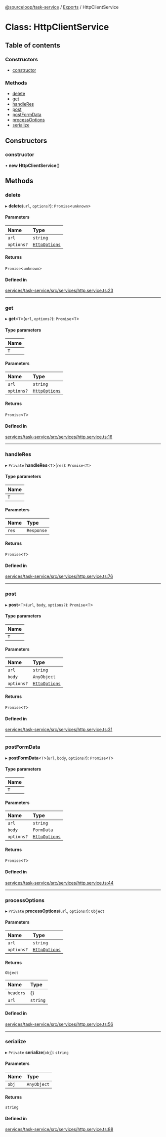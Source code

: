[@sourceloop/task-service](../README.md) / [Exports](../modules.md) / HttpClientService

# Class: HttpClientService

## Table of contents

### Constructors

- [constructor](HttpClientService.md#constructor)

### Methods

- [delete](HttpClientService.md#delete)
- [get](HttpClientService.md#get)
- [handleRes](HttpClientService.md#handleres)
- [post](HttpClientService.md#post)
- [postFormData](HttpClientService.md#postformdata)
- [processOptions](HttpClientService.md#processoptions)
- [serialize](HttpClientService.md#serialize)

## Constructors

### constructor

• **new HttpClientService**()

## Methods

### delete

▸ **delete**(`url`, `options?`): `Promise`<`unknown`\>

#### Parameters

| Name | Type |
| :------ | :------ |
| `url` | `string` |
| `options?` | [`HttpOptions`](../modules.md#httpoptions) |

#### Returns

`Promise`<`unknown`\>

#### Defined in

[services/task-service/src/services/http.service.ts:23](https://github.com/sourcefuse/loopback4-microservice-catalog/blob/93a7f917/services/task-service/src/services/http.service.ts#L23)

___

### get

▸ **get**<`T`\>(`url`, `options?`): `Promise`<`T`\>

#### Type parameters

| Name |
| :------ |
| `T` |

#### Parameters

| Name | Type |
| :------ | :------ |
| `url` | `string` |
| `options?` | [`HttpOptions`](../modules.md#httpoptions) |

#### Returns

`Promise`<`T`\>

#### Defined in

[services/task-service/src/services/http.service.ts:16](https://github.com/sourcefuse/loopback4-microservice-catalog/blob/93a7f917/services/task-service/src/services/http.service.ts#L16)

___

### handleRes

▸ `Private` **handleRes**<`T`\>(`res`): `Promise`<`T`\>

#### Type parameters

| Name |
| :------ |
| `T` |

#### Parameters

| Name | Type |
| :------ | :------ |
| `res` | `Response` |

#### Returns

`Promise`<`T`\>

#### Defined in

[services/task-service/src/services/http.service.ts:76](https://github.com/sourcefuse/loopback4-microservice-catalog/blob/93a7f917/services/task-service/src/services/http.service.ts#L76)

___

### post

▸ **post**<`T`\>(`url`, `body`, `options?`): `Promise`<`T`\>

#### Type parameters

| Name |
| :------ |
| `T` |

#### Parameters

| Name | Type |
| :------ | :------ |
| `url` | `string` |
| `body` | `AnyObject` |
| `options?` | [`HttpOptions`](../modules.md#httpoptions) |

#### Returns

`Promise`<`T`\>

#### Defined in

[services/task-service/src/services/http.service.ts:31](https://github.com/sourcefuse/loopback4-microservice-catalog/blob/93a7f917/services/task-service/src/services/http.service.ts#L31)

___

### postFormData

▸ **postFormData**<`T`\>(`url`, `body`, `options?`): `Promise`<`T`\>

#### Type parameters

| Name |
| :------ |
| `T` |

#### Parameters

| Name | Type |
| :------ | :------ |
| `url` | `string` |
| `body` | `FormData` |
| `options?` | [`HttpOptions`](../modules.md#httpoptions) |

#### Returns

`Promise`<`T`\>

#### Defined in

[services/task-service/src/services/http.service.ts:44](https://github.com/sourcefuse/loopback4-microservice-catalog/blob/93a7f917/services/task-service/src/services/http.service.ts#L44)

___

### processOptions

▸ `Private` **processOptions**(`url`, `options?`): `Object`

#### Parameters

| Name | Type |
| :------ | :------ |
| `url` | `string` |
| `options?` | [`HttpOptions`](../modules.md#httpoptions) |

#### Returns

`Object`

| Name | Type |
| :------ | :------ |
| `headers` | {} |
| `url` | `string` |

#### Defined in

[services/task-service/src/services/http.service.ts:56](https://github.com/sourcefuse/loopback4-microservice-catalog/blob/93a7f917/services/task-service/src/services/http.service.ts#L56)

___

### serialize

▸ `Private` **serialize**(`obj`): `string`

#### Parameters

| Name | Type |
| :------ | :------ |
| `obj` | `AnyObject` |

#### Returns

`string`

#### Defined in

[services/task-service/src/services/http.service.ts:88](https://github.com/sourcefuse/loopback4-microservice-catalog/blob/93a7f917/services/task-service/src/services/http.service.ts#L88)
